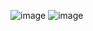![image](https://github.com/96TSH/Chiro-App/assets/106390709/c5fb1ef0-e71f-4267-b6aa-3fb2899949d1)
![image](https://github.com/96TSH/Chiro-App/assets/106390709/788d9917-e6b8-445b-a3b4-93d80c21290f)
